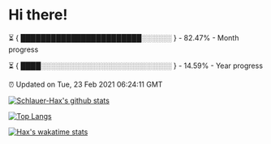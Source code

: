 # Hi there!

⏳ { ████████████████████████░░░░░░ } - 82.47% - Month progress

⏳ { ████░░░░░░░░░░░░░░░░░░░░░░░░░░ } - 14.59% - Year progress

⏰ Updated on Tue, 23 Feb 2021 06:24:11 GMT


[![Schlauer-Hax's github stats](https://github-readme-stats.vercel.app/api?username=Schlauer-Hax&show_icons=true&theme=dark&count_private=true)](https://github.com/Schlauer-Hax)


[![Top Langs](https://github-readme-stats.vercel.app/api/top-langs/?username=Schlauer-Hax&layout=compact&theme=dark)](https://github.com/Schlauer-Hax?tab=repositories)


[![Hax's wakatime stats](https://github-readme-stats.vercel.app/api/wakatime?username=Hax&theme=dark)](https://wakatime.com/@Hax)

